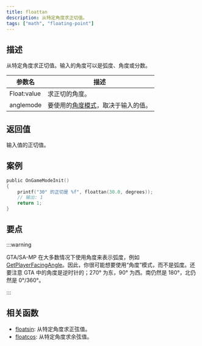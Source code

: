 ```yaml
---
title: floattan
description: 从特定角度求正切值。
tags: ["math", "floating-point"]
---
```


<LowercaseNote />

## 描述

从特定角度求正切值。输入的角度可以是弧度、角度或分数。

| 参数名      | 描述                                                          |
| ----------- | ------------------------------------------------------------- |
| Float:value | 求正切的角度。                                                |
| anglemode   | 要使用的[角度模式](../resources/anglemodes)，取决于输入的值。 |

## 返回值

输入值的正切值。

## 案例

```c
public OnGameModeInit()
{
    printf("30° 的正切是 %f", floattan(30.0, degrees));
    // 输出: 1
    return 1;
}
```

## 要点

:::warning

GTA/SA-MP 在大多数情况下使用角度来表示弧度，例如[GetPlayerFacingAngle](GetPlayerFacingAngle)。因此，你很可能想要使用“角度”模式，而不是弧度。还要注意 GTA 中的角度是逆时针的；270° 为东，90° 为西。南仍然是 180°，北仍然是 0°/360°。

:::

## 相关函数

- [floatsin](floatsin): 从特定角度求正弦值。
- [floatcos](floatcos): 从特定角度求余弦值。
